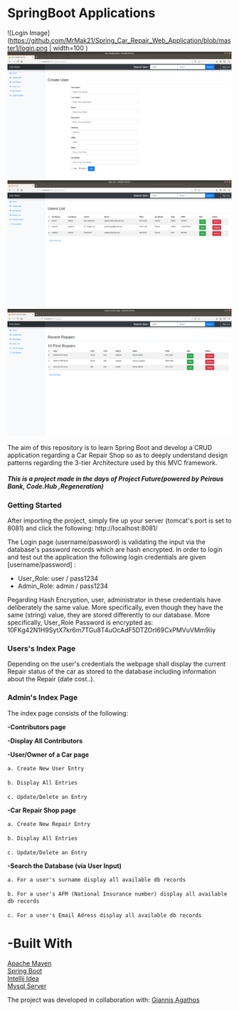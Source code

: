 <h1>SpringBoot Applications</h1>

![Login Image](https://github.com/MrMak21/Spring_Car_Repair_Web_Application/blob/master1/login.png  | width=100 )
![Create User Image](https://github.com/MrMak21/Spring_Car_Repair_Web_Application/blob/master1/create_user.png)
![Users Image](https://github.com/MrMak21/Spring_Car_Repair_Web_Application/blob/master1/user_list.png)
![Repairs Image](https://github.com/MrMak21/Spring_Car_Repair_Web_Application/blob/master1/repairs.png)

The aim of this repository is to learn Spring Boot and develop a CRUD application regarding a Car Repair Shop so as to deeply understand design patterns regarding the 3-tier Architecture used by this MVC framework.

<h5>This is a project made in the days of <strong>Project Future</strong>(powered by Peiraus Bank, Code.Hub ,Regeneration)</h5>

<h3>Getting Started</h3>

After importing the project, simply fire up your server (tomcat's port is set to 8081) and click the following:
http://localhost:8081/

The Login page (username/password) is validating the input via the database's password records which are hash encrypted. In order to login and test out the application the following login credentials are given [username/password] :

- User_Role: user / pass1234
- Admin_Role: admin / pass1234

Ρegarding Hash Encryption, user, administrator in these credentials have deliberately the same value. More specifically, even though they have the same (string) value, they are stored differently to our database. More specifically, User_Role Password is encrypted as: $10$FKg42N1H9SytX7kr6m7TGu8T4uOcAdF5DTZOrI69CxPMVuVMm9iiy


<h3>Users's Index Page</h3>

<p>Depending on the user's credentials the webpage shall display the current Repair status of the car as stored to the database including information about the Repair (date cost..).</p>

<h3>Admin's Index Page</h3>

The index page consists of the following:

 <strong>-Contributors page</strong>

 <strong>-Display All Contributors</strong>

 <strong>-User/Owner of a Car page</strong>

    a. Create New User Entry

    b. Display All Entries

    c. Update/Delete an Entry

 <strong>-Car Repair Shop page</strong>

    a. Create New Repair Entry

    b. Display All Entries

    c. Update/Delete an Entry

 <strong>-Search the Database (via User Input)</strong>

    a. For a user's surname display all available db records

    b. For a user's AFM (National Insurance number) display all available db records

    c. For a user's Email Adress display all available db records

<h1>-Built With</h1>
      
   [Apache Maven](https://maven.apache.org/)  <br>
   [Spring Boot](https://spring.io/projects/spring-boot)  <br>
   [Intellij Idea](https://www.jetbrains.com/idea/)<br>
   [Mysql Server](https://dev.mysql.com/downloads/mysql/)
      


The project was developed in collaboration with: [Giannis Agathos](https://github.com/ioanags)

